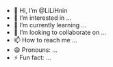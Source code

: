 - 👋 Hi, I’m @LiLiHnin
- 👀 I’m interested in ...
- 🌱 I’m currently learning ...
- 💞️ I’m looking to collaborate on ...
- 📫 How to reach me ...
- 😄 Pronouns: ...
- ⚡ Fun fact: ...

<!---
LiLiHnin/LiLiHnin is a ✨ special ✨ repository because its `README.md` (this file) appears on your GitHub profile.
You can click the Preview link to take a look at your changes.
--->
